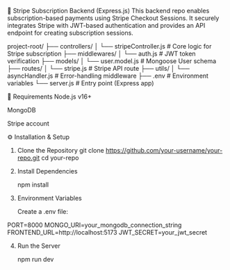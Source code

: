 🚀 Stripe Subscription Backend (Express.js)
This backend repo enables subscription-based payments using Stripe Checkout Sessions. It securely integrates Stripe with JWT-based authentication and provides an API endpoint for creating subscription sessions.

project-root/
├── controllers/
│   └── stripeController.js      # Core logic for Stripe subscription
├── middlewares/
│   └── auth.js                  # JWT token verification
├── models/
│   └── user.model.js            # Mongoose User schema
├── routes/
│   └── stripe.js                # Stripe API route
├── utils/
│   └── asyncHandler.js          # Error-handling middleware
├── .env                         # Environment variables
└── server.js                    # Entry point (Express app)


🧪 Requirements
Node.js v16+

MongoDB

Stripe account

⚙️ Installation & Setup
1. Clone the Repository
    git clone https://github.com/your-username/your-repo.git
    cd your-repo
2. Install Dependencies

    npm install
    
3. Environment Variables

    Create a .env file:

PORT=8000
MONGO_URI=your_mongodb_connection_string
FRONTEND_URL=http://localhost:5173
JWT_SECRET=your_jwt_secret

4. Run the Server

    npm run dev


